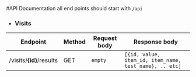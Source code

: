 #API Documentation
all end points should start with `/api`

* ### Visits
| Endpoint      | Method           | Request body  | Response body
| ------------- | -------------| -----| -----|
| /visits/**{id}**/results      | GET      |   `empty` |  `[{id, value, item_id, item_name, test_name}, .. etc]` |
